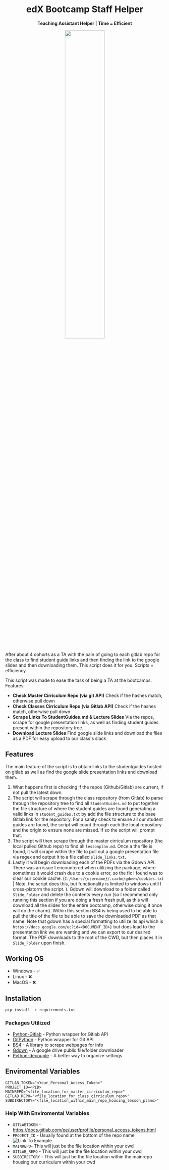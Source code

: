 <div align="center">
  <h1>edX Bootcamp Staff Helper</h1>
  <p><b>Teaching Assistant Helper | Time = Efficient</b></p>
  <img src="https://upload.wikimedia.org/wikipedia/commons/thumb/c/cd/EdX_newer_logo.svg/1200px-EdX_newer_logo.png" width="50%">
  <br>
  <br>
</div>
After about 4 cohorts as a TA with the pain of going to each gitlab repo for the class to find student guide links and then finding the link to the google slides and then downloading them. This script does it for you. Scripts = efficiency

This script was made to ease the task of being a TA at the bootcamps. Features:
- **Check Master Cirriculum Repo (via git API)** Check if the hashes match, otherwise pull down
- **Check Classes Cirriculum Repo (via Gitlab API)** Check if the hashes match, otherwise pull down
- **Scrape Links To StudentGuides.md & Lecture Slides** Via the repos, scrape for google presentation links, as well as finding student guides present within the repository tree.
- **Download Lecture Slides** Find google slide links and download the files as a PDF for easy upload to our class's slack

## Features
The main feature of the script is to obtain links to the studentguides hosted on gitlab as well as find the google slide presentation links and download them. 
1. What happens first is checking if the repos (Github/Gitlab) are current, if not pull the latest down.
2. The script will scrape through the class repository (from Gitlab) to parse through the repository tree to find all `StudentGuides.md` to put together the file structure of where the student guides are found generating a valid links in `student_guides.txt` by add the file structure to the base Gitlab link for the repository. For a sanity check to ensure all our student guides are found, the script will count through each the local repository and the origin to ensure none are missed. If so the script will prompt that.
3. The script will then scrape through the master cirriculum repository (the local pulled Github repo) to find all `lessonplan.md`. Once a the file is found, it will scrape within the file to pull out a google presentation file via regex and output it to a file called `slide_links.txt`.  
4. Lastly it will begin downloading each of the PDFs via the Gdown API. There was an issue I encountered when utilizing the package, where sometimes it would crash due to a cookie error, so the fix I found was to clear our cookie cache. (`C:/Users/{username}/.cache/gdown/cookies.txt` | Note. the script does this, but functionality is limited to windows until I cross-platorm the script. ). Gdown will download to a folder called `Slide_Folder` and delete the contents every run (so I recommend only running this section if you are doing a fresh fresh pull, as this will download all the slides for the entire bootcamp, otherwise doing it once will do the charm). Within this section BS4 is being used to be able to pull the title of the file to be able to save the downloaded PDF as that name. Note that gdown has a special formatting to utilize its api which is `https://docs.google.com/uc?id=<DOCUMENT_ID>}` but does lead to the presentation link we are wanting and we can export to our desired format. The PDF downloads to the root of the CWD, but then places it in `Slide_Folder` upon finish. 

## Working OS

 - Windows - ✅
 - Linux - ❌
 - MacOS - ❌

## Installation
```bash
pip install -r requirements.txt
```
### Packages Utilized
 - [Python-Gitlab](https://github.com/python-gitlab/python-gitlab) - Python wrapper for Gitlab API
 - [GitPython](https://github.com/gitpython-developers/GitPython) - Python wrapper for Git API
 - [BS4](https://pypi.org/project/beautifulsoup4/) - A library to scrape webpages for info
 - [Gdown](https://github.com/wkentaro/gdown) - A google drive public file/folder downloader
 - [Python-decouple](https://github.com/HBNetwork/python-decouple) - A better way to organize settings

## Enviromental Variables

    GITLAB_TOKEN="<Your_Personal_Access_Token>"
    PROJECT_ID=<PID>
    MAINREPO="<file_location_for_master_cirriculum_repo>"
    GITLAB_REPO="<file_location_for_class_cirriculum_repo>"
    SUBDIRECTORY="<file_location_within_main_repo_housing_lesson_plans>"

### Help With Enviromental Variables
 - `GITLABTOKEN` - https://docs.gitlab.com/ee/user/profile/personal_access_tokens.html
 - `PROJECT_ID` - Usually found at the bottom of the repo name\
   ![Link To Example](https://i.stack.imgur.com/u0K4w.png)
 - `MAINREPO`- This will just be the file location within your cwd
 - `GITLAB_REPO` - This will just be the file location within your cwd
 - `SUBDIRECTORY` - This will just be the file location within the mainrepo housing our curriculum within your cwd
